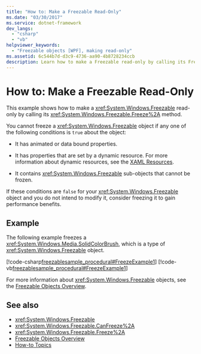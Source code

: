 ```yaml
---
title: "How to: Make a Freezable Read-Only"
ms.date: "03/30/2017"
ms.service: dotnet-framework
dev_langs: 
  - "csharp"
  - "vb"
helpviewer_keywords: 
  - "Freezable objects [WPF], making read-only"
ms.assetid: 6c544b7d-d3c9-4736-aa90-4b8728234ccb
description: Learn how to make a Freezable read-only by calling its Freeze method, and learn what conditions prevent freezing a Freezable object.
---
```

# How to: Make a Freezable Read-Only

This example shows how to make a <xref:System.Windows.Freezable> read-only by calling its <xref:System.Windows.Freezable.Freeze%2A> method.

You cannot freeze a <xref:System.Windows.Freezable> object if any one of the following conditions is `true` about the object:

- It has animated or data bound properties.

- It has properties that are set by a dynamic resource. For more information about dynamic resources, see the [XAML Resources](../systems/xaml-resources-overview.md).

- It contains <xref:System.Windows.Freezable> sub-objects that cannot be frozen.

If these conditions are `false` for your <xref:System.Windows.Freezable> object and you do not intend to modify it, consider freezing it to gain performance benefits.

## Example

The following example freezes a <xref:System.Windows.Media.SolidColorBrush>, which is a type of <xref:System.Windows.Freezable> object.

[!code-csharp[freezablesample_procedural#FreezeExample1](~/samples/snippets/csharp/VS_Snippets_Wpf/freezablesample_procedural/CSharp/freezablesample.cs#freezeexample1)]
[!code-vb[freezablesample_procedural#FreezeExample1](~/samples/snippets/visualbasic/VS_Snippets_Wpf/freezablesample_procedural/visualbasic/freezablesample.vb#freezeexample1)]

For more information about <xref:System.Windows.Freezable> objects, see the [Freezable Objects Overview](freezable-objects-overview.md).

## See also

- <xref:System.Windows.Freezable>
- <xref:System.Windows.Freezable.CanFreeze%2A>
- <xref:System.Windows.Freezable.Freeze%2A>
- [Freezable Objects Overview](freezable-objects-overview.md)
- [How-to Topics](base-elements-how-to-topics.md)
